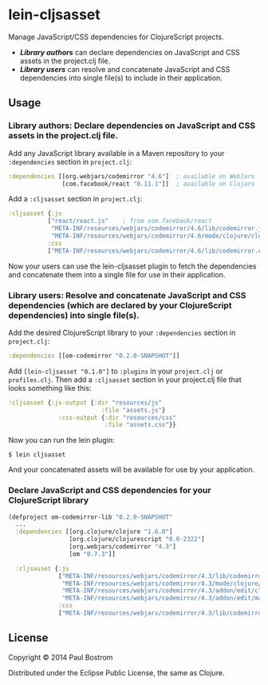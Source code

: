 # lein-cljsasset

Manage JavaScript/CSS dependencies for ClojureScript projects.

* _**Library authors**_ can declare dependencies on JavaScript and CSS assets in the project.clj file.
* _**Library users**_ can resolve and concatenate JavaScript and CSS dependencies into single file(s) to include in their application.

## Usage

### Library authors: Declare dependencies on JavaScript and CSS assets in the project.clj file.

Add any JavaScript library available in a Maven repository to your `:dependencies` section in `project.clj`:

```clj
:dependencies [[org.webjars/codemirror "4.6"]  ; available on WebJars
               [com.facebook/react "0.11.1"]]  ; available on Clojars
```

Add a `:cljsasset` section in `project.clj`:
```clj
:cljsasset {:js
           ["react/react.js"    ; from com.facebook/react
            "META-INF/resources/webjars/codemirror/4.6/lib/codemirror.js" ; from org.webjars/codemirror
            "META-INF/resources/webjars/codemirror/4.6/mode/clojure/clojure.js"]
           :css
           ["META-INF/resources/webjars/codemirror/4.6/lib/codemirror.css"]}
```

Now your users can use the lein-cljsasset plugin to fetch the dependencies and concatenate them into a single file for use in their application.

### Library users: Resolve and concatenate JavaScript and CSS dependencies (which are declared by your ClojureScript dependencies) into single file(s).

Add the desired ClojureScript library to your `:dependencies` section in `project.clj`:
```clj
:dependencies [[om-codemirror "0.2.0-SNAPSHOT"]]
```

Add `[lein-cljsasset "0.1.0"]` to `:plugins` in your `project.clj` or `profiles.clj`. Then add a `:cljsasset` section in your project.clj file that looks something like this:

```clj
:cljsasset {:js-output {:dir "resources/js"
                          :file "assets.js"}
              :css-output {:dir "resources/css"
                           :file "assets.css"}}
```
Now you can run the lein plugin:

    $ lein cljsasset
    
And your concatenated assets will be available for use by your application.
    
### Declare JavaScript and CSS dependencies for your ClojureScript library

```clj
(defproject om-codemirror-lib "0.2.0-SNAPSHOT"
  ...
  :dependencies [[org.clojure/clojure "1.6.0"]
                 [org.clojure/clojurescript "0.0-2322"]
                 [org.webjars/codemirror "4.3"]
                 [om "0.7.3"]]

  :cljsasset {:js
              ["META-INF/resources/webjars/codemirror/4.3/lib/codemirror.js"
               "META-INF/resources/webjars/codemirror/4.3/mode/clojure/clojure.js"
               "META-INF/resources/webjars/codemirror/4.3/addon/edit/closebrackets.js"
               "META-INF/resources/webjars/codemirror/4.3/addon/edit/matchbrackets.js"]
              :css
              ["META-INF/resources/webjars/codemirror/4.3/lib/codemirror.css"]})

```

## License

Copyright © 2014 Paul Bostrom

Distributed under the Eclipse Public License, the same as Clojure.
